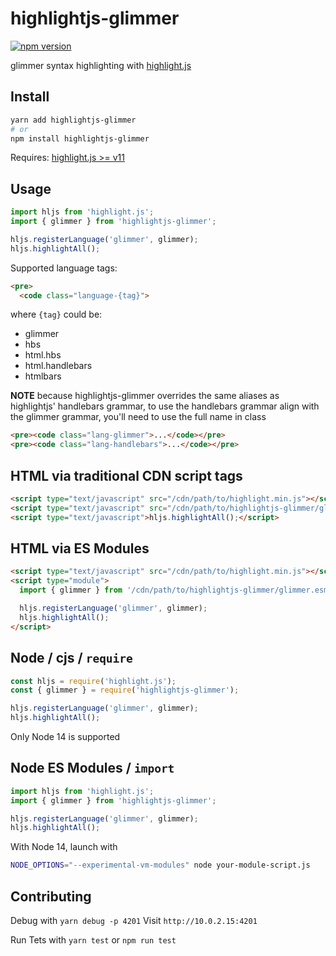 # highlightjs-glimmer

[![npm version](https://badge.fury.io/js/highlightjs-glimmer.svg)](https://www.npmjs.com/package/highlightjs-glimmer)

glimmer syntax highlighting with [highlight.js](https://github.com/highlightjs/highlight.js)

## Install

```bash
yarn add highlightjs-glimmer
# or
npm install highlightjs-glimmer
```

Requires: [highlight.js >= v11](https://github.com/highlightjs/highlight.js)

## Usage

```js
import hljs from 'highlight.js';
import { glimmer } from 'highlightjs-glimmer';

hljs.registerLanguage('glimmer', glimmer);
hljs.highlightAll();
```

Supported language tags:

```html
<pre>
  <code class="language-{tag}">
```
where `{tag}` could be:
 - glimmer
 - hbs
 - html.hbs
 - html.handlebars
 - htmlbars

**NOTE** because highlightjs-glimmer overrides the same aliases as highlightjs' handlebars grammar,
to use the handlebars grammar align with the glimmer grammar, you'll need to use the full name in class
```html
<pre><code class="lang-glimmer">...</code></pre>
<pre><code class="lang-handlebars">...</code></pre>
```

## HTML via traditional CDN script tags

```html
<script type="text/javascript" src="/cdn/path/to/highlight.min.js"></script>
<script type="text/javascript" src="/cdn/path/to/highlightjs-glimmer/glimmer.js"></script>
<script type="text/javascript">hljs.highlightAll();</script>
```

## HTML via ES Modules

```html
<script type="text/javascript" src="/cdn/path/to/highlight.min.js"></script>
<script type="module">
  import { glimmer } from '/cdn/path/to/highlightjs-glimmer/glimmer.esm.js';

  hljs.registerLanguage('glimmer', glimmer);
  hljs.highlightAll();
</script>
```

## Node / cjs / `require`

```js
const hljs = require('highlight.js');
const { glimmer } = require('highlightjs-glimmer');

hljs.registerLanguage('glimmer', glimmer);
hljs.highlightAll();
```

Only Node 14 is supported

## Node ES Modules / `import`

```js
import hljs from 'highlight.js';
import { glimmer } from 'highlightjs-glimmer';

hljs.registerLanguage('glimmer', glimmer);
hljs.highlightAll();
```

With Node 14, launch with

```bash
NODE_OPTIONS="--experimental-vm-modules" node your-module-script.js
```

## Contributing

Debug with `yarn debug -p 4201`
Visit `http://10.0.2.15:4201`

Run Tets with `yarn test` or `npm run test`
